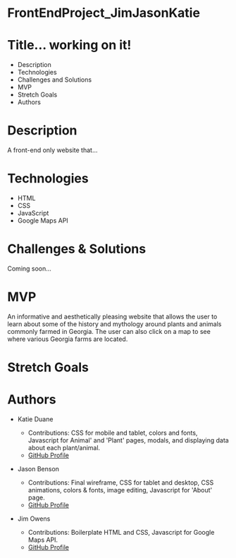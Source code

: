 # FrontEndProject_JimJasonKatie

# Title... working on it!

* Description
* Technologies
* Challenges and Solutions
* MVP
* Stretch Goals
* Authors

# Description
A front-end only website that...

# Technologies
- HTML
- CSS
- JavaScript
- Google Maps API

# Challenges & Solutions
Coming soon...

# MVP
An informative and aesthetically pleasing website that allows the user to learn about some of the history and
mythology around plants and animals commonly farmed in Georgia. The user can also click on a map to see where various
Georgia farms are located.

# Stretch Goals

# Authors
- Katie Duane
  - Contributions: CSS for mobile and tablet, colors and fonts, Javascript for Animal' and 'Plant' pages, modals, and displaying data about each plant/animal.
  - [GitHub Profile](https://github.com/katiejduane)

- Jason Benson
  - Contributions: Final wireframe, CSS for tablet and desktop, CSS animations, colors & fonts, image editing, Javascript for 'About' page.
  - [GitHub Profile](https://github.com/jasonpbenson)
  
- Jim Owens
  - Contributions: Boilerplate HTML and CSS, Javascript for Google Maps API.
  - [GitHub Profile](http://github.com/jimboowens)